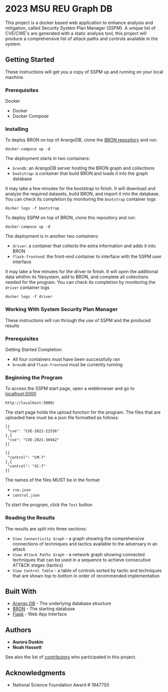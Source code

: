 # 2023 MSU REU Graph DB

This project is a docker based web application to enhance analysis and mitigation, called Security System Plan Manager (SSPM).
A unique list of CVE/CWE's are generated with a static analysis tool, this project will produce a comprehensive list of attack paths and controls available in the system.

## Getting Started

These instructions will get you a copy of SSPM up and running on your local machine. 

### Prerequisites

Docker
- Docker
- Docker Compose

### Installing

To deploy BRON on top of ArangoDB, clone the [BRON repository](https://github.com/ALFA-group/BRON) and run:
```
docker-compose up -d
```
The deployment starts in two containers:
- `brondb`: an ArangoDB server hosting the BRON graph and collections
- `bootstrap`: a container that build BRON and loads it into the graph database

It may take a few minutes for the bootstrap to finish. It will download and analyze the required datasets,
build BRON, and import it into the database. You can check its completion by monitoring the `bootstrap` container logs
```
docker logs -f bootstrap
```

To deploy SSPM on top of BRON, clone this repository and run:
```
docker-compose up -d
```
The deployment is in another two containers:
- `driver`: a container that collects the extra information and adds it into BRON
- `flask-frontend`: the front-end container to interface with the SSPM user interface

It may take a few minutes for the driver to finish. It will open the additional data whithin its filesystem,
add to BRON, and complete all collections needed for the program. You can check its completion by monitoring
the `driver` container logs
```
docker logs -f driver
```
### Working With System Security Plan Manager

These instructions will run through the use of SSPM and the produced results

### Prerequisites

Getting Started Completion
- All four containers must have been successfully ran
- `brondb` and `flask-frontend` must be currently running

### Beginning the Program

To access the SSPM start page, open a webbrowser and go to [localhost:5000](http://localhost:5000/)
```
http://localhost:5000/
```

The start page holds the upload function for the program.
The files that are uploaded here must be a json file formatted as follows:
 ```
 [{
  "cve": "CVE-2022-22536"
},{
  "cve": "CVE-2021-36942"
}]
 ```
 ```
 [{
  "control": "CM-7"
},{
  "control": "SC-7"
}]
 ```

 The names of the files MUST be in the format
 - `cve.json`
 - `control.json`

 To start the program, click the `Test` button

 ### Reading the Results

The results are split into three sections:
- `View Connectivity Graph` - a graph showing the comprehensive connections of techniques and tactics available to the adversary in an attack
- `View Attack Paths Graph` - a network graph showing connected techniques that can be used in a sequence to achieve consecutive ATT&CK stages (tactics)
- `View Control Table` - a table of controls sorted by tactic and techniques that are shown top to bottom in order of recommended implementation

## Built With

* [Arango DB](https://www.arangodb.com/) - The underlying database structure
* [BRON](https://github.com/ALFA-group/BRON) - The starting database
* [Flask](https://flask.palletsprojects.com/en/2.3.x/) - Web App Interface

## Authors

* **Aurora Duskin**
* **Noah Hassett**

See also the list of [contributors](https://github.com/na245/reu-2023-flask/contributors) who participated in this project.

## Acknowledgments

* National Science Foundation Award # 1947750

